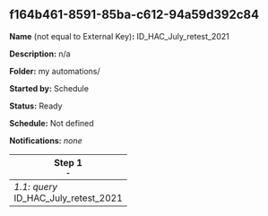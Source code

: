 ## f164b461-8591-85ba-c612-94a59d392c84

**Name** (not equal to External Key)**:** ID_HAC_July_retest_2021

**Description:** n/a

**Folder:** my automations/

**Started by:** Schedule

**Status:** Ready

**Schedule:** Not defined

**Notifications:** _none_


| Step 1<br>_<small>-</small>_ |
| --- |
| _1.1: query_<br>ID_HAC_July_retest_2021 |
